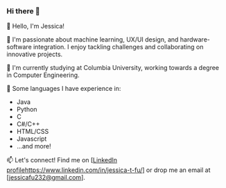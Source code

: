 ### Hi there 👋

<!--
**jessicafu232/jessicafu232** is a ✨ _special_ ✨ repository because its `README.md` (this file) appears on your GitHub profile.

Here are some ideas to get you started:

- 🔭 I’m currently working on ...
- 🌱 I’m currently learning ...
- 👯 I’m looking to collaborate on ...
- 🤔 I’m looking for help with ...
- 💬 Ask me about ...
- 📫 How to reach me: ...
- 😄 Pronouns: ...
- ⚡ Fun fact: ...
-->

👋 Hello, I'm Jessica!

🚀 I'm passionate about machine learning, UX/UI design, and hardware-software integration. I enjoy tackling challenges and collaborating on innovative projects.

💼 I'm currently studying at Columbia University, working towards a degree in Computer Engineering.

🔧 Some languages I have experience in:
* Java
* Python
* C
* C#/C++
* HTML/CSS
* Javascript
* ...and more!

📫 Let's connect! Find me on [[LinkedIn profile](https://www.linkedin.com/in/jessica-t-fu/)https://www.linkedin.com/in/jessica-t-fu/] or drop me an email at [jessicafu232@gmail.com].
